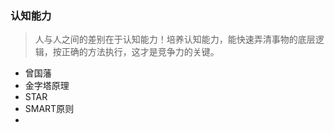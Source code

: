 ### 认知能力

> 人与人之间的差别在于认知能力！培养认知能力，能快速弄清事物的底层逻辑，按正确的方法执行，这才是竞争力的关键。

- 曾国藩
- 金字塔原理
- STAR
- SMART原则
- 

